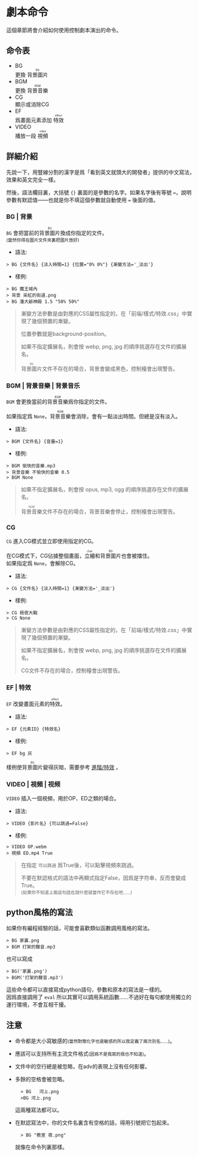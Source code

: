 # 劇本命令

這個章節將會介紹如何使用控制劇本演出的命令。

## 命令表

+ BG   
    更換 <ruby>背景圖片<rt>BG</rt></ruby>
+ BGM    
    更換 <ruby>背景音樂<rt>BGM</rt></ruby>
+ CG   
    顯示或消除CG   
+ EF    
    爲畫面元素添加 <ruby>特效<rt>effect</rt></ruby>
+ VIDEO    
    播放一段 <ruby>視頻<rt>video</rt></ruby>

## 詳細介紹

先說一下，用豎線分割的漢字是爲「看到英文就頭大的開發者」提供的中文寫法，效果和英文完全一樣。  

然後，語法欄目裏，大括號 `{}` 裏面的是參數的名字。如果名字後有等號 `=`，說明參數有默認值——也就是你不填這個參數就自動使用 `=` 後面的值。

### BG | 背景

`BG` 會把當前的<ruby>背景圖片<rt>BG</rt></ruby>換成你指定的文件。   
<small>(當然你得在圖片文件夾裏把圖片放好)</small>

+ 語法:
```
> BG {文件名} {淡入時間=1} {位置="0% 0%"} {漸變方法='_淡出'}
```
+ 樣例:
```
> BG 魔王城內
> 背景 染紅的街道.png
> BG 潘大爺神殿 1.5 "50% 50%"
```

> 漸變方法參數是由對應的CSS屬性指定的，在「前端/樣式/特效.css」中實現了幾個預置的漸變。
>
> 位置參數就是background-position。
>
> 如果不指定擴展名，則會按 webp, png, jpg 的順序挑選存在文件的擴展名。
>
> <ruby>背景圖片<rt>BG</rt></ruby>文件不存在的場合，背景會變成黑色，控制檯會出現警告。

### BGM | 背景音樂 | 背景音乐
`BGM` 會更換當前的<ruby>背景音樂<rt>BGM</rt></ruby>爲你指定的文件。

如果指定爲 `None`，<ruby>背景音樂<rt>BGM</rt></ruby>會消除，會有一點淡出時間。但總是沒有淡入。   

+ 語法:
```    
> BGM {文件名} {音量=1}
```
+ 樣例:
```
> BGM 愉快的音樂.mp3
> 背景音樂 不愉快的音樂 0.5
> BGM None
```

> 如果不指定擴展名，則會按 opus, mp3, ogg 的順序挑選存在文件的擴展名。
>
> <ruby>背景音樂<rt>BGM</rt></ruby>文件不存在的場合，背景音樂會停止，控制檯會出現警告。

### CG
`CG` 進入CG模式並立即使用指定的CG。

在CG模式下，CG佔據整個畫面，<ruby>立繪<rt>char</rt></ruby>和<ruby>背景圖片<rt>BG</rt></ruby>也會被擋住。   
如果指定爲 `None`，會解除CG。   

+ 語法:
```
> CG {文件名} {淡入時間=1} {漸變方法='_淡出'}
```
+ 樣例:
```
> CG 極夜大戰
> CG None
```

> 漸變方法參數是由對應的CSS屬性指定的，在「前端/樣式/特效.css」中實現了幾個預置的漸變。
>
> 如果不指定擴展名，則會按 webp, png, jpg 的順序挑選存在文件的擴展名。
>
> CG文件不存在的場合，控制檯會出現警告。
 
### EF | 特效

`EF` 改變畫面元素的<ruby>特效<rt>effect</rt></ruby>。

+ 語法:
```
> EF {元素ID} {特效名}
```
+ 樣例:
```
> EF bg 灰 
```
樣例使<ruby>背景圖片<rt>BG</rt></ruby>變得灰暗，需要參考 [進階/特效](../進階/特效.md) 。

### VIDEO | 視頻 | 视频

`VIDEO` 插入一個視頻，用於OP、ED之類的場合。

+ 語法:
```
> VIDEO {影片名} {可以跳過=False}
```
+ 樣例:
```
> VIDEO OP.webm
> 視頻 ED.mp4 True
```

> 在指定 `可以跳過` 爲True後，可以點擊視頻來跳過。
>
> 不要在默認格式的語法中再顯式指定False，因爲是字符串，反而會變成True。  
> <small>(如果你不知道上面這句話在說什麼就當作它不存在吧……)</small>


## python風格的寫法

如果你有編程經驗的話，可能會喜歡類似函數調用風格的寫法。

```
> BG 家裏.png
> BGM 打架的聲音.mp3
```

也可以寫成

```
> BG('家裏.png')
> BGM('打架的聲音.mp3')
```

這些命令都可以直接寫成python語句，參數和原本的寫法是一樣的。   
因爲直接調用了 `eval` 所以其實可以調用系統函數……不過好在每句都使用獨立的運行環境，不會互相干擾。

## 注意 

+ 命令都是大小寫敏感的<small>(當然對簡化字也是敏感的所以我定義了兩次別名……)</small>。

+ 應該可以支持所有主流文件格式<small>(因爲不是我寫的我也不知道)</small>。

+ 文件中的空行總是被忽略，在adv的表現上沒有任何影響。 

+ 多餘的空格會被忽略。   

        > BG   河上.png
        >BG 河上.png

    這兩種寫法都可以。

+ 在默認寫法中，你的文件名裏含有空格的話，得用引號把它包起來。

        > BG "教室 夜.png" 

    就像在命令列裏那樣。